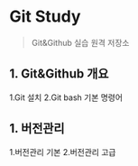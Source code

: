 # Git Study
> Git&Github 실습 원격 저장소

## 1. Git&Github 개요
1.Git 설치
2.Git bash  기본 명령어

## 1. 버전관리
1.버전관리 기본
2.버전관리 고급
